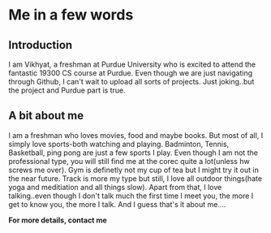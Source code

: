 # Me in a few words

## Introduction
I am Vikhyat, a freshman at Purdue University who is excited to attend the fantastic 19300 CS course at Purdue. Even though we are just navigating through Github, I can't wait to upload all sorts of projects. Just joking..but the project and Purdue part is true. 


## A bit about me
I am a freshman who loves movies, food and maybe books. But most of all, I simply love sports-both watching and playing. Badminton, Tennis, Basketball, ping pong are just a few sports I play. Even though I am not the professional type, you will still find me at the corec quite a lot(unless hw screws me over). Gym is definetly not my cup of tea but I might try it out in the near future. Track is more my type but still, I love all outdoor things(hate yoga and meditiation and all things slow). Apart from that, I love talking..even though I don't talk much the first time I meet you, the more I get to know you, the more I talk. And I guess that's it about me....

**For more details, contact me**
